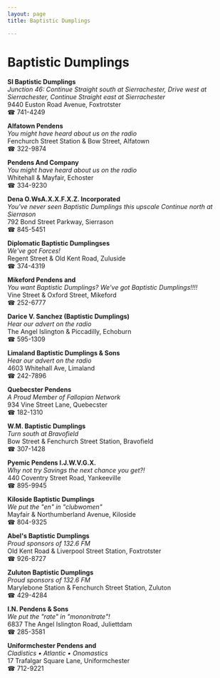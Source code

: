 ```yaml
---
layout: page 
title: Baptistic Dumplings

---
```



# Baptistic Dumplings


 **SI Baptistic Dumplings**  
_Junction 46: Continue Straight south at Sierrachester, Drive west at Sierrachester, Continue Straight east at Sierrachester_  
9440 Euston Road Avenue, Foxtrotster  
☎ 741-4249

**Alfatown Pendens**  
_You might have heard about us on the radio_  
Fenchurch Street Station & Bow Street, Alfatown  
☎ 322-9874

**Pendens And Company**  
_You might have heard about us on the radio_  
Whitehall & Mayfair, Echoster  
☎ 334-9230

**Dena O.WsA.X.X.F.X.Z. Incorporated**  
_You've never seen Baptistic Dumplings this upscale 
Continue north at Sierrason_  
792 Bond Street Parkway, Sierrason  
☎ 845-5451

**Diplomatic Baptistic Dumplingses**  
_We've got Forces!_  
Regent Street & Old Kent Road, Zuluside  
☎ 374-4319

**Mikeford Pendens and**  
_You want Baptistic Dumplings? We've got Baptistic Dumplings!!!!_  
Vine Street & Oxford Street, Mikeford  
☎ 252-6777

**Darice V. Sanchez (Baptistic Dumplings)**  
_Hear our advert on the radio_  
The Angel Islington & Piccadilly, Echoburn  
☎ 595-1309

**Limaland Baptistic Dumplings & Sons**  
_Hear our advert on the radio_  
4603 Whitehall Ave, Limaland  
☎ 242-7896

**Quebecster Pendens**  
_A Proud Member of Fallopian Network_  
934 Vine Street Lane, Quebecster  
☎ 182-1310

**W.M. Baptistic Dumplings**  
_Turn south at Bravofield_  
Bow Street & Fenchurch Street Station, Bravofield  
☎ 307-1428

**Pyemic Pendens I.J.W.V.G.X.**  
_Why not try Savings the next chance you get?!_  
440 Coventry Street Road, Yankeeville  
☎ 895-9945

**Kiloside Baptistic Dumplings**  
_We put the "en" in "clubwomen"_  
Mayfair & Northumberland Avenue, Kiloside  
☎ 804-9325

**Abel's Baptistic Dumplings**  
_Proud sponsors of 132.6 FM_  
Old Kent Road & Liverpool Street Station, Foxtrotster  
☎ 926-8727

**Zuluton Baptistic Dumplings**  
_Proud sponsors of 132.6 FM_  
Marylebone Station & Fenchurch Street Station, Zuluton  
☎ 429-4284

**I.N. Pendens & Sons**  
_We put the "rate" in "mononitrate"!_  
6837 The Angel Islington Road, Juliettdam  
☎ 285-3581

**Uniformchester Pendens and**  
_Cladistics • Atlantic • Onomastics_  
17 Trafalgar Square Lane, Uniformchester  
☎ 712-9221

